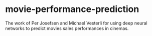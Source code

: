 # movie-performance-prediction
The work of Per Josefsen and Michael Vesterli for using deep neural networks to predict movies sales performances in cinemas.
